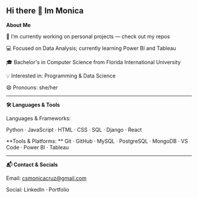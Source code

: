 ## Hi there 👋 Im Monica


<!--
**mcruz227/mcruz227** is a ✨ _special_ ✨ repository because its `README.md` (this file) appears on your GitHub profile.

Here are some ideas to get you started:
-->


**About Me**

🔭 I’m currently working on personal projects — check out my repos

💻 Focused on Data Analysis; currently learning Power BI and Tableau

🎓 Bachelor's in Computer Science from Florida International University

💡 Interested in: Programming & Data Science

😄 Pronouns: she/her

---------------------------------------------------------------------------------------------------------
	
**🛠️ Languages & Tools**

Languages & Frameworks:

Python · JavaScript · HTML · CSS · SQL · Django · React



**Tools & Platforms:
**
Git · GitHub · MySQL · PostgreSQL · MongoDB · VS Code · Power BI · Tableau

---------------------------------------------------------------------------------------------------------

**📬 Contact & Socials**

Email: csmonicacruz@gmail.com

Social: LinkedIn · Portfolio 


